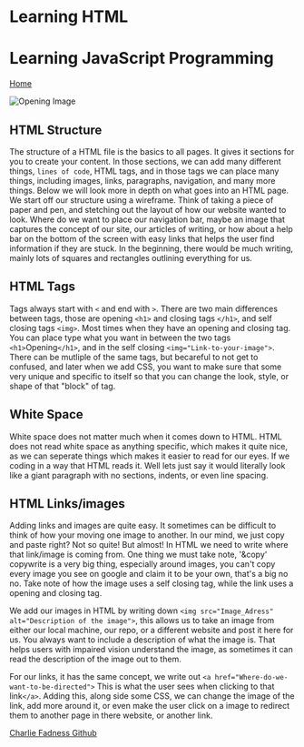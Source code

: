 
# Learning HTML

# Learning JavaScript Programming

[Home](https://fadnesscharlie.github.io/Reading-notes1000/) 

![Opening Image](https://cdn.pixabay.com/photo/2015/12/04/14/05/code-1076536__480.jpg)

## HTML Structure

The structure of a HTML file is the basics to all pages. It gives it sections for you to create your content. In those sections, we can add many different things, `lines of code`,
HTML tags, and in those tags we can place many things, including images, links, paragraphs, navigation, and many more things. Below we will look more in depth on what goes into an HTML page.  
We start off our structure using a wireframe. Think of taking a piece of paper and pen, and stetching out the layout of how our website wanted to look. Where do we want to place our navigation bar, maybe an image that captures the concept of our site, our articles of writing, or how about a help bar on the bottom of the screen with easy links that helps the user find information if they are stuck. In the beginning, there would be much writing, mainly lots of squares and rectangles outlining everything for us.

## HTML Tags

Tags always start with  `<` and end with `>`. There are two main differences between tags, those are opening `<h1>` and closing tags `</h1>`, and self closing tags `<img>`. Most times when they have an opening and closing tag. You can place type what you want in between the two tags `<h1>`Opening`</h1>`, and in the self closing `<img="Link-to-your-image">`. There can be mutliple of the same tags, but becareful to not get to confused, and later when we add CSS, you want to make sure that some very unique and specific to itself so that you can change the look, style, or shape of that "block" of tag.

## White Space

White space does not matter much when it comes down to HTML. HTML does not read white space as anything specific, which makes it quite nice, as we can seperate things which makes it easier to read for our eyes. If we coding in a way that HTML reads it. Well lets just say it would literally look like a giant paragraph with no sections, indents, or even line spacing.  

## HTML Links/images

Adding links and images are quite easy. It sometimes can be difficult to think of how your moving one image to another. In our mind, we just copy and paste right? Not so quite! But almost! In HTML we need to write where that link/image is coming from. One thing we must take note, '&copy' copywrite is a very big thing, especially around images, you can't copy every image you see on google and claim it to be your own, that's a big no no. Take note of how the image uses a self closing tag, while the link uses a opening and closing tag.  

We add our images in HTML by writing down `<img src="Image_Adress" alt="Description of the image">`, this allows us to take an image from either our local machine, our repo, or a different website and post it here for us. You always want to include a description of what the image is. That helps users with impaired vision understand the image, as sometimes it can read the description of the image out to them.  

For our links, it has the same concept, we write out `<a href="Where-do-we-want-to-be-directed">` This is what the user sees when clicking to that link`</a>`. Adding this, along side some CSS, we can change the image of the link, add more around it, or even make the user click on a image to redirect them to another page in there website, or another link.

[Charlie Fadness Github](https://fadnesscharlie.github.io/Reading-notes/)